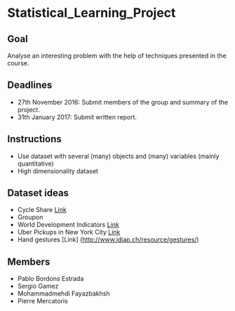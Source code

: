 # Statistical_Learning_Project

## Goal

Analyse an interesting problem with the help of techniques presented in the course.

## Deadlines

- 27th November 2016: Submit members of the group and summary of the project.
- 31th January 2017: Submit written report.

## Instructions

- Use dataset with several (many) objects and (many) variables (mainly quantitative)
- High dimensionality dataset

## Dataset ideas

- Cycle Share
[Link](https://www.kaggle.com/pronto/cycle-share-dataset)
- Groupon
- World Development Indicators
[Link](https://www.kaggle.com/worldbank/world-development-indicators/version/1)
- Uber Pickups in New York City
[Link](https://www.kaggle.com/five-thirty-eight/uber-pickups-in-new-york-city)
- Hand gestures
[Link] (http://www.idiap.ch/resource/gestures/)

## Members

- Pablo Bordons Estrada
- Sergio Gamez
- Mohammadmehdi Fayazbakhsh
- Pierre Mercatoris
